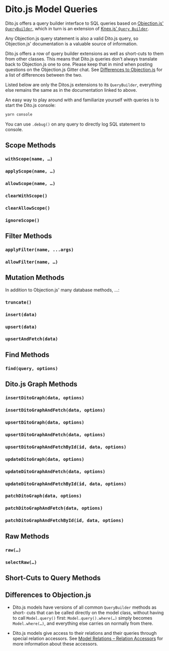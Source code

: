 # Dito.js Model Queries

Dito.js offers a query builder interface to SQL queries based on
[Objection.js' `QueryBuilder`](http://vincit.github.io/objection.js/#querybuilder),
which in turn is an extension of
[Knex.js' `Query Builder`](http://knexjs.org/#Builder).

Any Objection.js query statement is also a valid Dito.js query, so Objection.js'
documentation is a valuable source of information.

Dito.js offers a row of query builder extensions as well as short-cuts to them
from other classes. This means that Dito.js queries don't always translate back
to Objection.js one to one. Please keep that in mind when posting questions on
the Objection.js Gitter chat. See
[Differences to Objection.js](#differences-to-objectionjs) for a list of
differences between the two.

Listed below are only the Ditos.js extensions to its `QueryBuilder`, everything
else remains the same as in the documentation linked to above.

An easy way to play around with and familiarize yourself with queries is to
start the Dito.js console:

```sh
yarn console
```

You can use `.debug()` on any query to directly log SQL statement to console.

## Scope Methods

### `withScope(name, …)`
### `applyScope(name, …)`
### `allowScope(name, …)`
### `clearWithScope()`
### `clearAllowScope()`
### `ignoreScope()`

## Filter Methods

### `applyFilter(name, ...args)`
### `allowFilter(name, …)`

## Mutation Methods

In addition to Objection.js' many database methods, ...:

### `truncate()`
### `insert(data)`
### `upsert(data)`
### `upsertAndFetch(data)`

## Find Methods

### `find(query, options)`

## Dito.js Graph Methods

### `insertDitoGraph(data, options)`
### `insertDitoGraphAndFetch(data, options)`
### `upsertDitoGraph(data, options)`
### `upsertDitoGraphAndFetch(data, options)`
### `upsertDitoGraphAndFetchById(id, data, options)`
### `updateDitoGraph(data, options)`
### `updateDitoGraphAndFetch(data, options)`
### `updateDitoGraphAndFetchById(id, data, options)`
### `patchDitoGraph(data, options)`
### `patchDitoGraphAndFetch(data, options)`
### `patchDitoGraphAndFetchById(id, data, options)`

## Raw Methods

### `raw(…)`
### `selectRaw(…)`

## Short-Cuts to Query Methods

## Differences to Objection.js

- Dito.js models have versions of all common `QueryBuilder` methods as short-
  cuts that can be called directly on the model class, without having to call
  `Model.query()` first: `Model.query().where(…)` simply becomes
  `Model.where(…)`, and everything else carries on normally from there.

- Dito.js models give access to their relations and their queries through
  special relation accessors. See
  [Model Relations – Relation Accessors](./model-relations#relation-accessors)
  for more information about these accessors.
